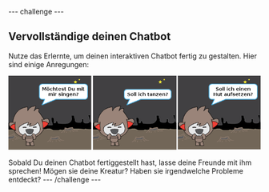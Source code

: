 \--- challenge \---

## Vervollständige deinen Chatbot

Nutze das Erlernte, um deinen interaktiven Chatbot fertig zu gestalten. Hier sind einige Anregungen:

![ChatBot Ideen](images/chatbot-ideas.png)

Sobald Du deinen Chatbot fertiggestellt hast, lasse deine Freunde mit ihm sprechen! Mögen sie deine Kreatur? Haben sie irgendwelche Probleme entdeckt? \--- /challenge \---